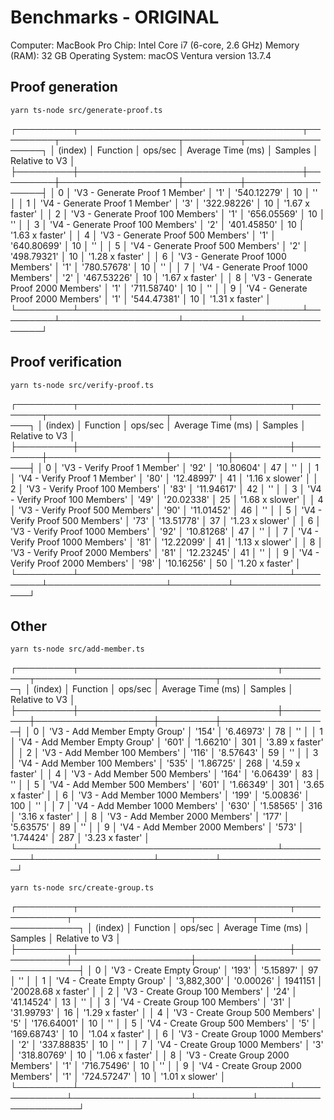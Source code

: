 # Benchmarks - ORIGINAL

Computer: MacBook Pro
Chip: Intel Core i7 (6-core, 2.6 GHz)
Memory (RAM): 32 GB
Operating System: macOS Ventura version 13.7.4

## Proof generation

```
yarn ts-node src/generate-proof.ts 
```

┌─────────┬────────────────────────────────────┬─────────┬───────────────────┬─────────┬─────────────────┐
│ (index) │              Function              │ ops/sec │ Average Time (ms) │ Samples │ Relative to V3  │
├─────────┼────────────────────────────────────┼─────────┼───────────────────┼─────────┼─────────────────┤
│    0    │   'V3 - Generate Proof 1 Member'   │   '1'   │    '540.12279'    │   10    │       ''        │
│    1    │   'V4 - Generate Proof 1 Member'   │   '3'   │    '322.98226'    │   10    │ '1.67 x faster' │
│    2    │ 'V3 - Generate Proof 100 Members'  │   '1'   │    '656.05569'    │   10    │       ''        │
│    3    │ 'V4 - Generate Proof 100 Members'  │   '2'   │    '401.45850'    │   10    │ '1.63 x faster' │
│    4    │ 'V3 - Generate Proof 500 Members'  │   '1'   │    '640.80699'    │   10    │       ''        │
│    5    │ 'V4 - Generate Proof 500 Members'  │   '2'   │    '498.79321'    │   10    │ '1.28 x faster' │
│    6    │ 'V3 - Generate Proof 1000 Members' │   '1'   │    '780.57678'    │   10    │       ''        │
│    7    │ 'V4 - Generate Proof 1000 Members' │   '2'   │    '467.53226'    │   10    │ '1.67 x faster' │
│    8    │ 'V3 - Generate Proof 2000 Members' │   '1'   │    '711.58740'    │   10    │       ''        │
│    9    │ 'V4 - Generate Proof 2000 Members' │   '1'   │    '544.47381'    │   10    │ '1.31 x faster' │
└─────────┴────────────────────────────────────┴─────────┴───────────────────┴─────────┴─────────────────┘

## Proof verification

```
yarn ts-node src/verify-proof.ts 
```

┌─────────┬──────────────────────────────────┬─────────┬───────────────────┬─────────┬─────────────────┐
│ (index) │             Function             │ ops/sec │ Average Time (ms) │ Samples │ Relative to V3  │
├─────────┼──────────────────────────────────┼─────────┼───────────────────┼─────────┼─────────────────┤
│    0    │   'V3 - Verify Proof 1 Member'   │  '92'   │    '10.80604'     │   47    │       ''        │
│    1    │   'V4 - Verify Proof 1 Member'   │  '80'   │    '12.48997'     │   41    │ '1.16 x slower' │
│    2    │ 'V3 - Verify Proof 100 Members'  │  '83'   │    '11.94617'     │   42    │       ''        │
│    3    │ 'V4 - Verify Proof 100 Members'  │  '49'   │    '20.02338'     │   25    │ '1.68 x slower' │
│    4    │ 'V3 - Verify Proof 500 Members'  │  '90'   │    '11.01452'     │   46    │       ''        │
│    5    │ 'V4 - Verify Proof 500 Members'  │  '73'   │    '13.51778'     │   37    │ '1.23 x slower' │
│    6    │ 'V3 - Verify Proof 1000 Members' │  '92'   │    '10.81268'     │   47    │       ''        │
│    7    │ 'V4 - Verify Proof 1000 Members' │  '81'   │    '12.22099'     │   41    │ '1.13 x slower' │
│    8    │ 'V3 - Verify Proof 2000 Members' │  '81'   │    '12.23245'     │   41    │       ''        │
│    9    │ 'V4 - Verify Proof 2000 Members' │  '98'   │    '10.16256'     │   50    │ '1.20 x faster' │
└─────────┴──────────────────────────────────┴─────────┴───────────────────┴─────────┴─────────────────┘

## Other

```
yarn ts-node src/add-member.ts
```

┌─────────┬────────────────────────────────┬─────────┬───────────────────┬─────────┬─────────────────┐
│ (index) │            Function            │ ops/sec │ Average Time (ms) │ Samples │ Relative to V3  │
├─────────┼────────────────────────────────┼─────────┼───────────────────┼─────────┼─────────────────┤
│    0    │ 'V3 - Add Member Empty Group'  │  '154'  │     '6.46973'     │   78    │       ''        │
│    1    │ 'V4 - Add Member Empty Group'  │  '601'  │     '1.66210'     │   301   │ '3.89 x faster' │
│    2    │ 'V3 - Add Member 100 Members'  │  '116'  │     '8.57643'     │   59    │       ''        │
│    3    │ 'V4 - Add Member 100 Members'  │  '535'  │     '1.86725'     │   268   │ '4.59 x faster' │
│    4    │ 'V3 - Add Member 500 Members'  │  '164'  │     '6.06439'     │   83    │       ''        │
│    5    │ 'V4 - Add Member 500 Members'  │  '601'  │     '1.66349'     │   301   │ '3.65 x faster' │
│    6    │ 'V3 - Add Member 1000 Members' │  '199'  │     '5.00836'     │   100   │       ''        │
│    7    │ 'V4 - Add Member 1000 Members' │  '630'  │     '1.58565'     │   316   │ '3.16 x faster' │
│    8    │ 'V3 - Add Member 2000 Members' │  '177'  │     '5.63575'     │   89    │       ''        │
│    9    │ 'V4 - Add Member 2000 Members' │  '573'  │     '1.74424'     │   287   │ '3.23 x faster' │
└─────────┴────────────────────────────────┴─────────┴───────────────────┴─────────┴─────────────────┘

```
yarn ts-node src/create-group.ts 
```

┌─────────┬──────────────────────────────────┬─────────────┬───────────────────┬─────────┬─────────────────────┐
│ (index) │             Function             │   ops/sec   │ Average Time (ms) │ Samples │   Relative to V3    │
├─────────┼──────────────────────────────────┼─────────────┼───────────────────┼─────────┼─────────────────────┤
│    0    │    'V3 - Create Empty Group'     │    '193'    │     '5.15897'     │   97    │         ''          │
│    1    │    'V4 - Create Empty Group'     │ '3,882,300' │     '0.00026'     │ 1941151 │ '20028.68 x faster' │
│    2    │ 'V3 - Create Group 100 Members'  │    '24'     │    '41.14524'     │   13    │         ''          │
│    3    │ 'V4 - Create Group 100 Members'  │    '31'     │    '31.99793'     │   16    │   '1.29 x faster'   │
│    4    │ 'V3 - Create Group 500 Members'  │     '5'     │    '176.64001'    │   10    │         ''          │
│    5    │ 'V4 - Create Group 500 Members'  │     '5'     │    '169.68743'    │   10    │   '1.04 x faster'   │
│    6    │ 'V3 - Create Group 1000 Members' │     '2'     │    '337.88835'    │   10    │         ''          │
│    7    │ 'V4 - Create Group 1000 Members' │     '3'     │    '318.80769'    │   10    │   '1.06 x faster'   │
│    8    │ 'V3 - Create Group 2000 Members' │     '1'     │    '716.75496'    │   10    │         ''          │
│    9    │ 'V4 - Create Group 2000 Members' │     '1'     │    '724.57247'    │   10    │   '1.01 x slower'   │
└─────────┴──────────────────────────────────┴─────────────┴───────────────────┴─────────┴─────────────────────┘
